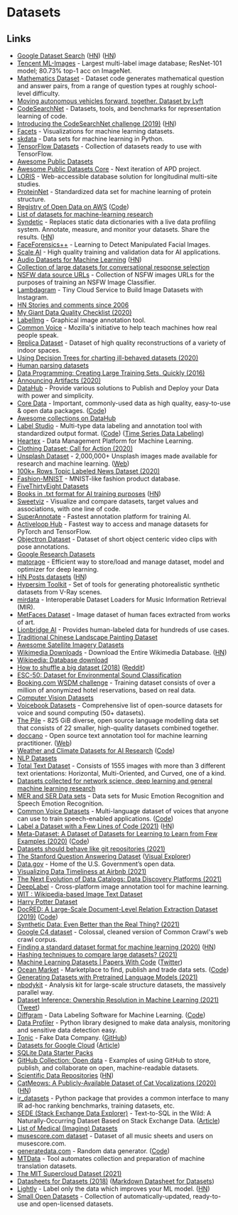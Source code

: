 # Datasets

## Links

- [Google Dataset Search](https://datasetsearch.research.google.com/) ([HN](https://news.ycombinator.com/item?id=22130874)) ([HN](https://news.ycombinator.com/item?id=27068551))
- [Tencent ML-Images](https://github.com/Tencent/tencent-ml-images) - Largest multi-label image database; ResNet-101 model; 80.73% top-1 acc on ImageNet.
- [Mathematics Dataset](https://github.com/deepmind/mathematics_dataset) - Dataset code generates mathematical question and answer pairs, from a range of question types at roughly school-level difficulty.
- [Moving autonomous vehicles forward, together. Dataset by Lyft](https://level5.lyft.com/dataset/)
- [CodeSearchNet](https://github.com/github/CodeSearchNet) - Datasets, tools, and benchmarks for representation learning of code.
- [Introducing the CodeSearchNet challenge (2019)](https://github.blog/2019-09-26-introducing-the-codesearchnet-challenge/) ([HN](https://news.ycombinator.com/item?id=21082757))
- [Facets](https://github.com/PAIR-code/facets) - Visualizations for machine learning datasets.
- [skdata](https://github.com/jaberg/skdata) - Data sets for machine learning in Python.
- [TensorFlow Datasets](https://github.com/tensorflow/datasets) - Collection of datasets ready to use with TensorFlow.
- [Awesome Public Datasets](https://github.com/awesomedata/awesome-public-datasets)
- [Awesome Public Datasets Core](https://github.com/awesomedata/apd-core) - Next iteration of APD project.
- [LORIS](https://github.com/aces/Loris) - Web-accessible database solution for longitudinal multi-site studies.
- [ProteinNet](https://github.com/aqlaboratory/proteinnet) - Standardized data set for machine learning of protein structure.
- [Registry of Open Data on AWS](https://registry.opendata.aws/) ([Code](https://github.com/awslabs/open-data-registry))
- [List of datasets for machine-learning research](https://en.m.wikipedia.org/wiki/List_of_datasets_for_machine-learning_research)
- [Syndetic](https://www.getsyndetic.com/) - Replaces static data dictionaries with a live data profiling system. Annotate, measure, and monitor your datasets. Share the results. ([HN](https://news.ycombinator.com/item?id=22406560))
- [FaceForensics++](https://github.com/ondyari/FaceForensics) - Learning to Detect Manipulated Facial Images.
- [Scale AI](https://scale.com/) - High quality training and validation data for AI applications.
- [Audio Datasets for Machine Learning](https://lionbridge.ai/datasets/12-best-audio-datasets-for-machine-learning/) ([HN](https://news.ycombinator.com/item?id=22664465))
- [Collection of large datasets for conversational response selection](https://github.com/PolyAI-LDN/conversational-datasets)
- [NSFW data source URLs](https://github.com/EBazarov/nsfw_data_source_urls) - Collection of NSFW images URLs for the purposes of training an NSFW Image Classifier.
- [Lambdagram](https://github.com/zcaceres/lambdagram) - Tiny Cloud Service to Build Image Datasets with Instagram.
- [HN Stories and comments since 2006](https://console.cloud.google.com/marketplace/details/y-combinator/hacker-news?pli=1)
- [My Giant Data Quality Checklist (2020)](https://www.reddit.com/r/datascience/comments/fzweaf/my_giant_data_quality_checklist/)
- [LabelImg](https://github.com/tzutalin/labelImg) - Graphical image annotation tool.
- [Common Voice](https://voice.mozilla.org/en) - Mozilla's initiative to help teach machines how real people speak.
- [Replica Dataset](https://github.com/facebookresearch/Replica-Dataset) - Dataset of high quality reconstructions of a variety of indoor spaces.
- [Using Decision Trees for charting ill-behaved datasets (2020)](https://vvvvalvalval.github.io/posts/2020-05-15_Using-Decision-Trees-for-charting-ill-behaved-datasets.html)
- [Human parsing datasets](https://github.com/HumanParsingSDK/datasets)
- [Data Programming: Creating Large Training Sets, Quickly (2016)](https://papers.nips.cc/paper/6523-data-programming-creating-large-training-sets-quickly.pdf)
- [Announcing Artifacts (2020)](https://medium.com/@shawnup/announcing-artifacts-a7f680b6afd6)
- [DataHub](https://datahub.io/) - Provide various solutions to Publish and Deploy your Data with power and simplicity.
- [Core Data](https://datahub.io/docs/core-data) - Important, commonly-used data as high quality, easy-to-use & open data packages. ([Code](https://github.com/datasets))
- [Awesome collections on DataHub](https://github.com/datasets/awesome-data)
- [Label Studio](https://labelstud.io/) - Multi-type data labeling and annotation tool with standardized output format. ([Code](https://github.com/heartexlabs/label-studio)) ([Time Series Data Labeling](https://labelstud.io/blog/release-080-time-series-labeling.html))
- [Heartex](https://www.heartex.ai/) - Data Management Platform for Machine Learning.
- [Clothing Dataset: Call for Action (2020)](https://medium.com/data-science-insider/clothing-dataset-call-for-action-3cad023246c1)
- [Unsplash Dataset](https://github.com/unsplash/datasets) - 2,000,000+ Unsplash images made available for research and machine learning. ([Web](https://unsplash.com/data))
- [100k+ Rows Topic Labeled News Dataset (2020)](https://newscatcherapi.com/blog/topic-labeled-news-dataset)
- [Fashion-MNIST](https://github.com/zalandoresearch/fashion-mnist) - MNIST-like fashion product database.
- [FiveThirtyEight Datasets](https://data.fivethirtyeight.com/)
- [Books in .txt format for AI training purposes](https://twitter.com/theshawwn/status/1320282149329784833) ([HN](https://news.ycombinator.com/item?id=24884789))
- [Sweetviz](https://github.com/fbdesignpro/sweetviz) - Visualize and compare datasets, target values and associations, with one line of code.
- [SuperAnnotate](https://superannotate.com/) - Fastest annotation platform for training AI.
- [Activeloop Hub](https://github.com/activeloopai/Hub) - Fastest way to access and manage datasets for PyTorch and TensorFlow.
- [Objectron Dataset](https://github.com/google-research-datasets/Objectron) - Dataset of short object centeric video clips with pose annotations.
- [Google Research Datasets](https://github.com/google-research-datasets)
- [matorage](https://github.com/graykode/matorage) - Efficient way to store/load and manage dataset, model and optimizer for deep learning.
- [HN Posts datasets](https://github.com/massanishi/hackernews-post-datasets) ([HN](https://news.ycombinator.com/item?id=25125458))
- [Hypersim Toolkit](https://github.com/apple/ml-hypersim) - Set of tools for generating photorealistic synthetic datasets from V-Ray scenes.
- [mirdata](https://github.com/mir-dataset-loaders/mirdata) - Interoperable Dataset Loaders for Music Information Retrieval (MIR).
- [MetFaces Dataset](https://github.com/NVlabs/metfaces-dataset) - Image dataset of human faces extracted from works of art.
- [Lionbridge AI](https://lionbridge.ai/) - Provides human-labeled data for hundreds of use cases.
- [Traditional Chinese Landscape Painting Dataset](https://github.com/alicex2020/Chinese-Landscape-Painting-Dataset)
- [Awesome Satellite Imagery Datasets](https://github.com/chrieke/awesome-satellite-imagery-datasets)
- [Wikimedia Downloads](https://dumps.wikimedia.org/) - Download the Entire Wikimedia Database. ([HN](https://news.ycombinator.com/item?id=26370397))
- [Wikipedia: Database download](https://en.wikipedia.org/wiki/Wikipedia:Database_download)
- [How to shuffle a big dataset (2018)](https://blog.janestreet.com/how-to-shuffle-a-big-dataset/) ([Reddit](https://www.reddit.com/r/gwern/comments/k9iqd3/how_to_shuffle_a_big_dataset/))
- [ESC-50: Dataset for Environmental Sound Classification](https://github.com/karolpiczak/ESC-50)
- [Booking.com WSDM challenge](https://www.bookingchallenge.com/) - Training dataset consists of over a million of anonymized hotel reservations, based on real data.
- [Computer Vision Datasets](https://public.roboflow.com/)
- [Voicebook Datasets](https://github.com/jim-schwoebel/voice_datasets) - Comprehensive list of open-source datasets for voice and sound computing (50+ datasets).
- [The Pile](https://pile.eleuther.ai/) - 825 GiB diverse, open source language modelling data set that consists of 22 smaller, high-quality datasets combined together.
- [doccano](https://github.com/doccano/doccano) - Open source text annotation tool for machine learning practitioner. ([Web](https://doccano.herokuapp.com/))
- [Weather and Climate Datasets for AI Research](http://mldata.pangeo.io/) ([Code](https://github.com/pangeo-data/mldata))
- [NLP Datasets](https://github.com/niderhoff/nlp-datasets)
- [Total Text Dataset](https://github.com/cs-chan/Total-Text-Dataset) - Consists of 1555 images with more than 3 different text orientations: Horizontal, Multi-Oriented, and Curved, one of a kind.
- [Datasets collected for network science, deep learning and general machine learning research](https://github.com/benedekrozemberczki/datasets)
- [MER and SER Data sets](https://github.com/juansgomez87/datasets_emotion) - Data sets for Music Emotion Recognition and Speech Emotion Recognition.
- [Common Voice Datasets](https://commonvoice.mozilla.org/en/datasets) - Multi-language dataset of voices that anyone can use to train speech-enabled applications. ([Code](https://github.com/common-voice/cv-dataset))
- [Label a Dataset with a Few Lines of Code (2021)](https://eric-landau.medium.com/label-a-dataset-with-a-few-lines-of-code-45c140ff119d) ([HN](https://news.ycombinator.com/item?id=25826775))
- [Meta-Dataset: A Dataset of Datasets for Learning to Learn from Few Examples (2020)](https://arxiv.org/abs/1903.03096) ([Code](https://github.com/google-research/meta-dataset))
- [Datasets should behave like git repositories (2021)](https://dagshub.com/blog/datasets-should-behave-like-git-repositories/)
- [The Stanford Question Answering Dataset](https://rajpurkar.github.io/SQuAD-explorer/) ([Visual Explorer](https://github.com/rajpurkar/SQuAD-explorer))
- [Data.gov](https://www.data.gov/) - Home of the U.S. Government’s open data.
- [Visualizing Data Timeliness at Airbnb (2021)](https://medium.com/airbnb-engineering/visualizing-data-timeliness-at-airbnb-ee638fdf4710)
- [The Next Evolution of Data Catalogs: Data Discovery Platforms (2021)](https://medium.com/selectstar/the-evolution-of-data-catalogs-the-data-discovery-platform-1627772ca760)
- [DeepLabel](https://github.com/jveitchmichaelis/deeplabel) - Cross-platform image annotation tool for machine learning.
- [WIT : Wikipedia-based Image Text Dataset](https://github.com/google-research-datasets/wit)
- [Harry Potter Dataset](https://medium.com/google-developer-experts/a-riddikulus-dataset-fb68f9044e33)
- [DocRED: A Large-Scale Document-Level Relation Extraction Dataset (2019)](https://arxiv.org/abs/1906.06127v3) ([Code](https://github.com/thunlp/DocRED))
- [Synthetic Data: Even Better than the Real Thing? (2021)](https://cacm.acm.org/news/251046-synthetic-data-even-better-than-the-real-thing/fulltext)
- [Google C4 dataset](https://github.com/allenai/allennlp/discussions/5056) - Colossal, cleaned version of Common Crawl's web crawl corpus.
- [Finding a standard dataset format for machine learning (2020)](https://openml.github.io/blog/openml/data/2020/03/23/Finding-a-standard-dataset-format-for-machine-learning.html) ([HN](https://news.ycombinator.com/item?id=26462685))
- [Hashing techniques to compare large datasets? (2021)](https://www.reddit.com/r/MachineLearning/comments/mjqc2v/d_hashing_techniques_to_compare_large_datasets/)
- [Machine Learning Datasets | Papers With Code](https://paperswithcode.com/datasets) ([Twitter](https://twitter.com/paperswithdata))
- [Ocean Market](https://market.oceanprotocol.com/) - Marketplace to find, publish and trade data sets. ([Code](https://github.com/oceanprotocol/market))
- [Generating Datasets with Pretrained Language Models (2021)](https://arxiv.org/abs/2104.07540)
- [nbodykit](https://github.com/bccp/nbodykit) - Analysis kit for large-scale structure datasets, the massively parallel way.
- [Dataset Inference: Ownership Resolution in Machine Learning (2021)](https://arxiv.org/abs/2104.10706) ([Tweet](https://twitter.com/NicolasPapernot/status/1387842242744832004))
- [Diffgram](https://diffgram.com/) - Data Labeling Software for Machine Learning. ([Code](https://github.com/diffgram/diffgram))
- [Data Profiler](https://github.com/capitalone/DataProfiler) - Python library designed to make data analysis, monitoring and sensitive data detection easy.
- [Tonic](https://www.tonic.ai/) - Fake Data Company. ([GitHub](https://github.com/TonicAI))
- [Datasets for Google Cloud](https://cloud.google.com/solutions/datasets) ([Article](https://cloud.google.com/blog/topics/developers-practitioners/datasets-google-cloud-introducing-our-new-reference-architecture))
- [SQLite Data Starter Packs](http://2016.padjo.org/tutorials/sqlite-data-starterpacks/)
- [GitHub Collection: Open data](https://github.com/collections/open-data) - Examples of using GitHub to store, publish, and collaborate on open, machine-readable datasets.
- [Scientific Data Repositories](https://www.nature.com/sdata/policies/repositories) ([HN](https://news.ycombinator.com/item?id=27365755))
- [CatMeows: A Publicly-Available Dataset of Cat Vocalizations (2020)](https://zenodo.org/record/4008297#.YND2lC8RqJ8) ([HN](https://news.ycombinator.com/item?id=27556544))
- [ir_datasets](https://github.com/allenai/ir_datasets) - Python package that provides a common interface to many IR ad-hoc ranking benchmarks, training datasets, etc.
- [SEDE (Stack Exchange Data Explorer)](https://github.com/hirupert/sede) - Text-to-SQL in the Wild: A Naturally-Occurring Dataset Based on Stack Exchange Data. ([Article](https://blog.hirupert.com/text-to-sql-in-the-wild-a-naturally-occurring-dataset-based-on-stack-exchange-data/))
- [List of Medical (Imaging) Datasets](https://github.com/adalca/medical-datasets)
- [musescore.com dataset](https://github.com/Xmader/musescore-dataset) - Dataset of all music sheets and users on musescore.com.
- [generatedata.com](https://generatedata.com/) - Random data generator. ([Code](https://github.com/benkeen/generatedata))
- [MTData](https://github.com/thammegowda/mtdata) - Tool automates collection and preparation of machine translation datasets.
- [The MIT Supercloud Dataset (2021)](https://arxiv.org/abs/2108.02037)
- [Datasheets for Datasets (2018)](https://arxiv.org/abs/1803.09010) ([Markdown Datasheet for Datasets](https://github.com/JRMeyer/markdown-datasheet-for-datasets))
- [Lightly](https://www.lightly.ai/) - Label only the data which improves your ML model. ([HN](https://news.ycombinator.com/item?id=28116371))
- [Small Open Datasets](https://github.com/onramper/small-open-datasets) - Collection of automatically-updated, ready-to-use and open-licensed datasets.
